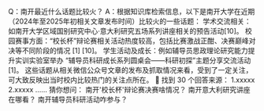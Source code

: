 Q：南开最近什么话题比较火？
A：根据知识库检索信息，以下是南开大学在近期（2024年至2025年初相关文章发布时间）比较火的一些话题：
学术交流相关：如南开大学区域国别研究中心·意大利研究五场系列讲座相关的预告活动[10]。
校园赛事方面：“校长杯”辩论赛相关活动热度较高，包括比赛激战正酣、决赛巅峰对决等不同阶段的情况 [1] [10]。
学生活动及成长：例如辅导员思政理论研究能力提升实训实验室举办 “辅导员科研成长系列圆桌会——科研初探”主题分享交流活动 [1]。
这些话题从相关微信公众号文章的发布及抓取情况来看，受到了一定关注，可大致反映出当时校内比较热门的关注点所在。
📃
找到 30 个回答来源：
1.xxxxx
2.xxxxx
……
猜你想问：
南开'校长杯'辩论赛决赛啥情况？
南开意大利研究讲座在哪看？
南开辅导员科研活动咋参与？
